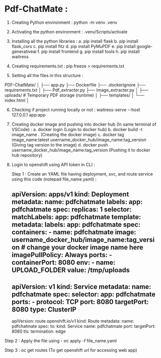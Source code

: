 # Pdf-ChatMate :

1. Creating Python environment : python -m venv .venv

2. Activating the python environment : .venv/Scripts/activate

3. Installing all the python libraries :
  a. pip install flask
  b. pip install flask_cors
  c. pip install fitz
  d. pip install PyMuPDF
  e. pip install google-generativeai
  f. pip install frontend
  g. pip install tools
  h. pip install waitress

5. Creating requirements.txt : pip freeze > requirements.txt

6. Setting all the files in this structure :

  PDF-ChatMate/
│
├── app.py
├── Dockerfile
├── .dockerignore
├── requirements.txt
│
├── Pdf_extracter.py
├── Image_extracter.py
│
├── uploads/                # Temporary PDF storage (runtime)
│
├── templates/
│   └── index.html
│

6. Checking if project running locally or not : waitress-serve --host 127.0.0.1 app:app

7. Creating docker image and pushing into docker hub (In same terminal of VSCode) :
   a. docker login (Login to docker hub)
   b. docker build -t image_name . (Creating the docker image)
   c. docker tag image_name:latest username_docker_hub/image_name:tag_version (Giving tag version to the image)
   d. docker push username_docker_hub/image_name:tag_version (Pushing it to docker hub repository)

8. Login to openshift using API token in CLI :
   
   Step 1 : Create an YAML file having deployment, svc, and route service using this code (notepad file_name.yaml) :

    apiVersion: apps/v1
    kind: Deployment
    metadata:
      name: pdfchatmate
      labels:
        app: pdfchatmate
    spec:
      replicas: 1
      selector:
        matchLabels:
          app: pdfchatmate
      template:
        metadata:
          labels:
            app: pdfchatmate
        spec:
          containers:
            - name: pdfchatmate
              image: username_docker_hub/image_name:tag_version        # change your docker image name here
              imagePullPolicy: Always
              ports:
                - containerPort: 8080
              env:
                - name: UPLOAD_FOLDER
                  value: /tmp/uploads
    ---
    apiVersion: v1
    kind: Service
    metadata:
      name: pdfchatmate
    spec:
      selector:
        app: pdfchatmate
      ports:
        - protocol: TCP
          port: 8080
          targetPort: 8080
      type: ClusterIP
    ---
    apiVersion: route.openshift.io/v1
    kind: Route
    metadata:
      name: pdfchatmate
    spec:
      to:
        kind: Service
        name: pdfchatmate
      port:
        targetPort: 8080
      tls:
        termination: edge


  Step 2 : Apply the file using - 
    oc apply -f file_name.yaml

  Step 3 : oc get routes (To get openshift url for accessing web app)
